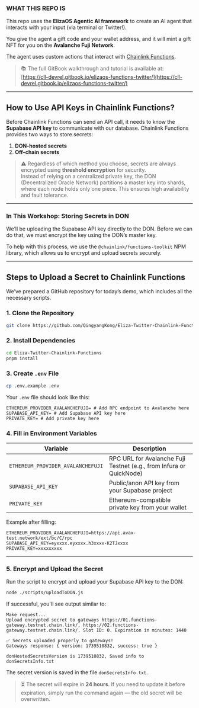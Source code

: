 ### WHAT THIS REPO IS

This repo uses the **ElizaOS Agentic AI framework** to create an AI agent that interacts with your input (via terminal or Twitter!).

You give the agent a gift code and your wallet address, and it will mint a gift NFT for you on the **Avalanche Fuji Network**.

The agent uses custom actions that interact with [Chainlink Functions](https://docs.chain.link/chainlink-functions).

> 📚 The full GitBook walkthrough and tutorial is available at:  
> [https://cll-devrel.gitbook.io/elizaos-functions-twitter/](https://cll-devrel.gitbook.io/elizaos-functions-twitter/)

---

## How to Use API Keys in Chainlink Functions?

Before Chainlink Functions can send an API call, it needs to know the **Supabase API key** to communicate with our database. Chainlink Functions provides two ways to store secrets:

1. **DON-hosted secrets**
2. **Off-chain secrets**

> ⚠️ Regardless of which method you choose, secrets are always encrypted using **threshold encryption** for security.  
> Instead of relying on a centralized private key, the DON (Decentralized Oracle Network) partitions a master key into shards, where each node holds only one piece. This ensures high availability and fault tolerance.

---

### In This Workshop: Storing Secrets in DON

We’ll be uploading the Supabase API key directly to the DON. Before we can do that, we must encrypt the key using the DON’s master key.

To help with this process, we use the `@chainlink/functions-toolkit` NPM library, which allows us to encrypt and upload secrets securely.

---

## Steps to Upload a Secret to Chainlink Functions

We’ve prepared a GitHub repository for today’s demo, which includes all the necessary scripts.

### 1. Clone the Repository

```bash
git clone https://github.com/QingyangKong/Eliza-Twitter-Chainlink-Functions
```

### 2. Install Dependencies

```bash
cd Eliza-Twitter-Chainlink-Functions
pnpm install
```

### 3. Create `.env` File

```bash
cp .env.example .env
```

Your `.env` file should look like this:

```env
ETHEREUM_PROVIDER_AVALANCHEFUJI= # Add RPC endpoint to Avalanche here
SUPABASE_API_KEY= # Add Supabase API key here
PRIVATE_KEY= # Add private key here
```

### 4. Fill in Environment Variables

| Variable | Description |
|---------|-------------|
| `ETHEREUM_PROVIDER_AVALANCHEFUJI` | RPC URL for Avalanche Fuji Testnet (e.g., from Infura or QuickNode) |
| `SUPABASE_API_KEY` | Public/anon API key from your Supabase project |
| `PRIVATE_KEY` | Ethereum-compatible private key from your wallet |

Example after filling:

```env
ETHEREUM_PROVIDER_AVALANCHEFUJI=https://api.avax-test.network/ext/bc/C/rpc
SUPABASE_API_KEY=eyxxxx.eyxxxx.h3xxxx-K2TJxxxx
PRIVATE_KEY=xxxxxxxxx
```

---

### 5. Encrypt and Upload the Secret

Run the script to encrypt and upload your Supabase API key to the DON:

```bash
node ./scripts/uploadToDON.js
```

If successful, you'll see output similar to:

```
Make request...
Upload encrypted secret to gateways https://01.functions-gateway.testnet.chain.link/, https://02.functions-gateway.testnet.chain.link/. Slot ID: 0. Expiration in minutes: 1440

✅ Secrets uploaded properly to gateways!
Gateways response: { version: 1739510832, success: true }

donHostedSecretsVersion is 1739510832, Saved info to donSecretsInfo.txt
```

The secret version is saved in the file `donSecretsInfo.txt`.

> ⏳ The secret will expire in **24 hours**. If you need to update it before expiration, simply run the command again — the old secret will be overwritten.
